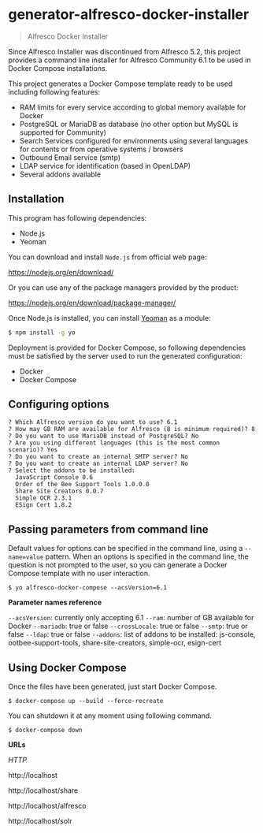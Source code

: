 # generator-alfresco-docker-installer
> Alfresco Docker Installer

Since Alfresco Installer was discontinued from Alfresco 5.2, this project provides a command line installer for Alfresco Community 6.1 to be used in Docker Compose installations.

This project generates a Docker Compose template ready to be used including following features:

* RAM limits for every service according to global memory available for Docker
* PostgreSQL or MariaDB as database (no other option but MySQL is supported for Community)
* Search Services configured for environments using several languages for contents or from operative systems / browsers
* Outbound Email service (smtp)
* LDAP service for identification (based in OpenLDAP)
* Several addons available

## Installation

This program has following dependencies:

* Node.js
* Yeoman

You can download and install `Node.js` from official web page:

https://nodejs.org/en/download/

Or you can use any of the package managers provided by the product:

https://nodejs.org/en/download/package-manager/

Once Node.js is installed, you can install [Yeoman](http://yeoman.io) as a module:

```bash
$ npm install -g yo
```

Deployment is provided for Docker Compose, so following dependencies must be satisfied by the server used to run the generated configuration:

* Docker
* Docker Compose


## Configuring options

```
? Which Alfresco version do you want to use? 6.1
? How may GB RAM are available for Alfresco (8 is minimum required)? 8
? Do you want to use MariaDB instead of PostgreSQL? No
? Are you using different languages (this is the most common scenario)? Yes
? Do you want to create an internal SMTP server? No
? Do you want to create an internal LDAP server? No
? Select the addons to be installed:
  JavaScript Console 0.6
  Order of the Bee Support Tools 1.0.0.0
  Share Site Creators 0.0.7
  Simple OCR 2.3.1
  ESign Cert 1.8.2
```

## Passing parameters from command line

Default values for options can be specified in the command line, using a `--name=value` pattern. When an options is specified in the command line, the question is not prompted to the user, so you can generate a Docker Compose template with no user interaction.

```
$ yo alfresco-docker-compose --acsVersion=6.1
```

**Parameter names reference**

`--acsVersion`: currently only accepting 6.1
`--ram`: number of GB available for Docker
`--mariadb`: true or false
`--crossLocale`: true or false
`--smtp`: true or false
`--ldap`: true or false
`--addons`: list of addons to be installed: js-console, ootbee-support-tools, share-site-creators, simple-ocr, esign-cert


## Using Docker Compose

Once the files have been generated, just start Docker Compose.

```
$ docker-compose up --build --force-recreate
```

You can shutdown it at any moment using following command.

```
$ docker-compose down
```

**URLs**

*HTTP*

http://localhost

http://localhost/share

http://localhost/alfresco

http://localhost/solr

